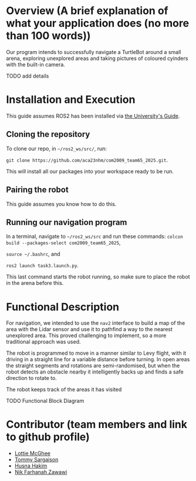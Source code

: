 # Overview (A brief explanation of what your application does (no more than 100 words))
Our program intends to successfully navigate a TurtleBot around a small arena, exploring unexplored
areas and taking pictures of coloured cyinders with the built-in camera. 

TODO add details

# Installation and Execution

This guide assumes ROS2 has been installed via [the University's Guide](https://tom-howard.github.io/com2009/ros/).

## Cloning the repository
To clone our repo, in `~/ros2_ws/src/`, run:

`git clone https://github.com/aca23nhm/com2009_team65_2025.git`.

This will install all our packages into your workspace ready to be run.

## Pairing the robot
This guide assumes you know how to do this.

## Running our navigation program

In a terminal, navigate to `~/ros2_ws/src` and run these commands:
`colcon build --packages-select com2009_team65_2025`,

`source ~/.bashrc`, and

`ros2 launch task3.launch.py`.

This last command starts the robot running, so make sure to place the robot in the arena
before this.

# Functional Description
For navigation, we intended to use the `nav2` interface to build a map of the area with the Lidar
sensor and use it to pathfind a way to the nearest unexplored area. This proved challenging to
implement, so a more traditional approach was used. 

The robot is programmed to move in a manner similar to Levy flight, with it driving in a straight
line for a variable distance before turning. In open areas the straight segments and rotations are
semi-randomised, but when the robot detects an obstacle nearby it intelligently backs up and finds
a safe direction to rotate to.

The robot keeps track of the areas it has visited

TODO Functional Block Diagram

# Contributor (team members and link to github profile)
- [Lottie McGhee](https://github.com/drearyplane8)
- [Tommy Sargaison](https://github.com/tommmicron)
- [Husna Hakim](https://github.com/aca23nhm)
- [Nik Farhanah Zawawi](https://github.com/anahnick)